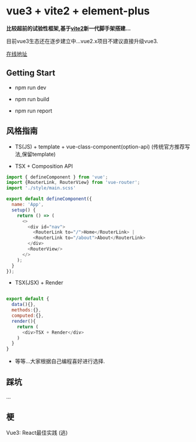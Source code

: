 # vue3 + vite2 + element-plus

**比较超前的试验性框架,基于[vite2](https://vite-design.surge.sh/guide/chinese-doc.html)新一代脚手架搭建...**

 目前vue3生态还在逐步建立中...vue2.x项目不建议直接升级vue3. 

 [在线地址](http://server.boboooooo.top:9996)

## Getting Start

- npm run dev 

- npm run build

- npm run report 

## 风格指南

* TS(JS) + template + vue-class-component(option-api) (传统官方推荐写法,保留template)

* TSX + Composition API
```javascript
import { defineComponent } from 'vue';
import {RouterLink, RouterView} from 'vue-router';
import './style/main.scss'

export default defineComponent({
  name: 'App',
  setup() {
    return () => (
      <>
        <div id="nav">
          <RouterLink to="/">Home</RouterLink> |
          <RouterLink to="/about">About</RouterLink>
        </div>
        <RouterView/>
      </>
    );
  }
});

```
* TSX(JSX) + Render 

``` javascript

export default {
  data(){},
  methods:{},
  computed:{},
  render(){
    return (
      <div>TSX + Render</div>
    )
  }
}
```

* 等等...大家根据自己编程喜好进行选择.

## 踩坑

...

## 梗

Vue3: React最佳实践 (逃)
